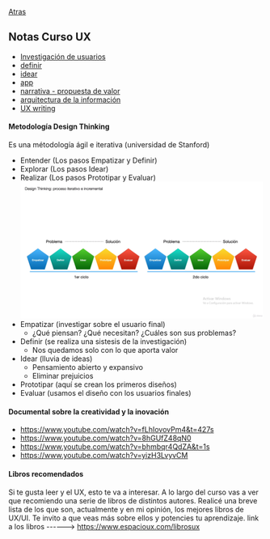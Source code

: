 [Atras](../../README.md)

## Notas Curso UX
- [Investigación de usuarios](./02-investigación-usuarios.md)
- [definir](./03-definir.md)
- [idear](./04-idear.md)
- [app](./05-apps.md)
- [narrativa - propuesta de valor](./06-narrativa.md)
- [arquitectura de la información](./07-arquitectura-información.md)
- [UX writing](./08-ux-writing.md)

#### Metodología Design Thinking
Es una métodología ágil e iterativa (universidad de Stanford)
- Entender (Los pasos Empatizar y Definir)
- Explorar (Los pasos Idear)
- Realizar (Los pasos Prototipar y Evaluar)
![](./img/Captura%20de%20pantalla%20(335).png)
- Empatizar (investigar sobre el usuario final)
  - ¿Qué piensan? ¿Qué necesitan? ¿Cuáles son sus problemas?
- Definir (se realiza una sistesis de la investigación)
  - Nos quedamos solo con lo que aporta valor
- Idear (lluvia de ideas)
  - Pensamiento abierto y expansivo
  - Eliminar prejuicios
- Prototipar (aquí se crean los primeros diseños)
- Evaluar (usamos el diseño con los usuarios finales)

#### Documental sobre la creatividad y la inovación
- https://www.youtube.com/watch?v=fLhIovovPm4&t=427s
- https://www.youtube.com/watch?v=8hGUfZ48qN0
- https://www.youtube.com/watch?v=bhmbqr4QdZA&t=1s
- https://www.youtube.com/watch?v=yizH3LvyvCM

#### Libros recomendados
Si te gusta leer y el UX, esto te va a interesar.
A lo largo del curso vas a ver que recomiendo una serie de libros de distintos autores. Realicé una breve lista de los que son, actualmente y en mi opinión, los mejores libros de UX/UI.
Te invito a que veas más sobre ellos y potencies tu aprendizaje.
link a los libros ------> https://www.espacioux.com/librosux